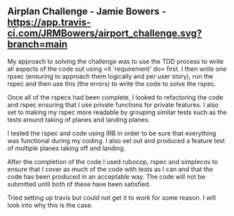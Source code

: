 ## Airplan Challenge - Jamie Bowers - https://app.travis-ci.com/JRMBowers/airport_challenge.svg?branch=main

My approach to solving the challenge was to use the TDD process to write all aspects of the code out using <it 'requirement' do> first. I then write one rpsec (ensuring to approach them logically and per user story), run the rspec and then use this (the errors) to write the code to solve the rspec.

Once all of the rspecs had been complete, I looked to refactoring the code and rspec ensuring that I use private functions for private features. I also set to making my rspec more readable by grouping similar tests such as the tests around taking of planes and landing planes.

I tested the rspec and code using IRB in order to be sure that everything was functional during my coding. I also set out and produced a feature test of multiple planes taking off and landing. 

After the completion of the code I used rubocop, rspec and simplecov to ensure that I cover as much of the code with tests as I can and that the code has been produced in an acceptable way. The code will not be submitted until both of these have been satisfied.

Tried setting up travis but could not get it to work for some reason. I will look into why this is the case.